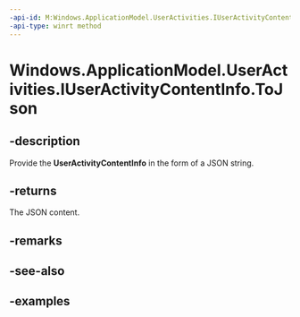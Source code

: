 ```yaml
---
-api-id: M:Windows.ApplicationModel.UserActivities.IUserActivityContentInfo.ToJson
-api-type: winrt method
---
```


<!-- Method syntax.
public string IUserActivityContentInfo.ToJson()
-->

# Windows.ApplicationModel.UserActivities.IUserActivityContentInfo.ToJson

## -description
Provide the **UserActivityContentInfo** in the form of a JSON string.

## -returns
The JSON content.

## -remarks

## -see-also

## -examples
